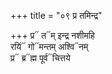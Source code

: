 +++
title = "०९ प्र तमिन्द्र"

+++
प्र᳓ त᳓म् इन्द्र नशीमहि  
रयिं᳓ गो᳓मन्तम् अश्वि᳓नम्  
प्र᳓ ब्र᳓ह्म पूर्व᳓चित्तये